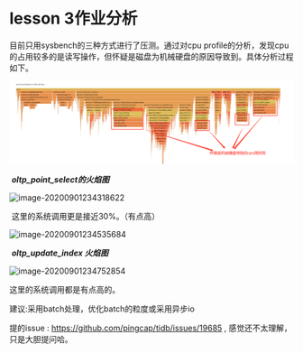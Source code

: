 # lesson 3作业分析



目前只用sysbench的三种方式进行了压测。通过对cpu profile的分析，发现cpu的占用较多的是读写操作，但怀疑是磁盘为机械硬盘的原因导致到。具体分析过程如下。

![image-20200901234210713](picture\image-20200901234210713.png)

​																                              ***oltp_point_select的火焰图***



![image-20200901234318622](C:\Users\liuxiao23\AppData\Roaming\Typora\typora-user-images\image-20200901234318622.png)

​		这里的系统调用更是接近30%。（有点高）





![image-20200901234535684](C:\Users\liuxiao23\AppData\Roaming\Typora\typora-user-images\image-20200901234535684.png)

​																		***oltp_update_index 火焰图***

![image-20200901234752854](C:\Users\liuxiao23\AppData\Roaming\Typora\typora-user-images\image-20200901234752854.png)

这里的系统调用都是有点高的。

建议:采用batch处理，优化batch的粒度或采用异步io

提的issue : https://github.com/pingcap/tidb/issues/19685 , 感觉还不太理解，只是大胆提问哈。